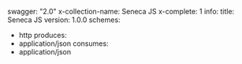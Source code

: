 swagger: "2.0"
x-collection-name: Seneca JS
x-complete: 1
info:
  title: Seneca JS
  version: 1.0.0
schemes:
- http
produces:
- application/json
consumes:
- application/json